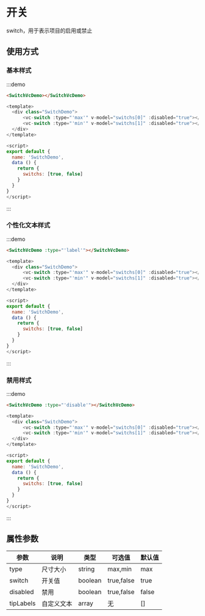 # 开关

switch，用于表示项目的启用或禁止

## 使用方式

### 基本样式

:::demo
```html
<SwitchVcDemo></SwitchVcDemo>
```
```javascript
<template>
  <div class="SwitchDemo">
      <vc-switch :type="'max'" v-model="switchs[0]" :disabled="true"></vc-switch>
      <vc-switch :type="'min'" v-model="switchs[1]" :disabled="true"></vc-switch>
  </div>
</template>

<script>
export default {
  name: 'SwitchDemo',
  data () {
    return {
      switchs: [true, false]
    }
  }
}
</script>
```
:::

### 个性化文本样式

:::demo
```html
<SwitchVcDemo :type="'label'"></SwitchVcDemo>
```
```javascript
<template>
  <div class="SwitchDemo">
      <vc-switch :type="'max'" v-model="switchs[0]" :disabled="true"></vc-switch>
      <vc-switch :type="'min'" v-model="switchs[1]" :disabled="true"></vc-switch>
  </div>
</template>

<script>
export default {
  name: 'SwitchDemo',
  data () {
    return {
      switchs: [true, false]
    }
  }
}
</script>
```
:::

### 禁用样式

:::demo
```html
<SwitchVcDemo :type="'disable'"></SwitchVcDemo>
```
```javascript
<template>
  <div class="SwitchDemo">
      <vc-switch :type="'max'" v-model="switchs[0]" :disabled="true"></vc-switch>
      <vc-switch :type="'min'" v-model="switchs[1]" :disabled="true"></vc-switch>
  </div>
</template>

<script>
export default {
  name: 'SwitchDemo',
  data () {
    return {
      switchs: [true, false]
    }
  }
}
</script>
```
:::

## 属性参数

| 参数 | 说明 |	类型 |	可选值 |	默认值 |
|---|---|---|---|---|
| type | 尺寸大小 | string | max,min | max |
| switch | 开关值 | boolean | true,false | true |
| disabled | 禁用 | boolean | true,false | false |
| tipLabels | 自定义文本 | array | 无 | [] |
